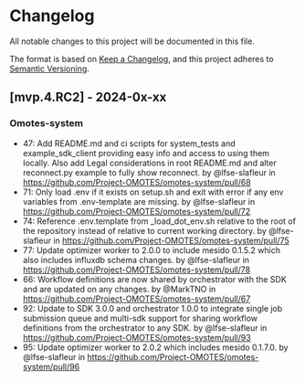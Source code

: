 # Changelog

All notable changes to this project will be documented in this file.

The format is based on [Keep a Changelog](https://keepachangelog.com/en/1.0.0/),
and this project adheres to [Semantic Versioning](https://semver.org/spec/v2.0.0.html).

## [mvp.4.RC2] - 2024-0x-xx

### Omotes-system
* 47: Add README.md and ci scripts for system_tests and example_sdk_client providing easy info and access to using them locally. Also add Legal considerations in root README.md and alter reconnect.py example to fully show reconnect. by @lfse-slafleur in https://github.com/Project-OMOTES/omotes-system/pull/68
* 71: Only load .env if it exists on setup.sh and exit with error if any env variables from .env-template are missing. by @lfse-slafleur in https://github.com/Project-OMOTES/omotes-system/pull/72
* 74: Reference .env.template from _load_dot_env.sh relative to the root of the repository instead of relative to current working directory. by @lfse-slafleur in https://github.com/Project-OMOTES/omotes-system/pull/75
* 77: Update optimizer worker to 2.0.0 to include mesido 0.1.5.2 which also includes influxdb schema changes. by @lfse-slafleur in https://github.com/Project-OMOTES/omotes-system/pull/78
* 66: Workflow definitions are now shared by orchestrator with the SDK and are updated on any changes. by @MarkTNO  in https://github.com/Project-OMOTES/omotes-system/pull/67
* 92: Update to SDK 3.0.0 and orchestrator 1.0.0 to integrate single job submission queue and multi-sdk support for sharing workflow definitions from the orchestrator to any SDK. by @lfse-slafleur in https://github.com/Project-OMOTES/omotes-system/pull/93
* 95: Update optimizer worker to 2.0.2 which includes mesido 0.1.7.0. by @lfse-slafleur in https://github.com/Project-OMOTES/omotes-system/pull/96
